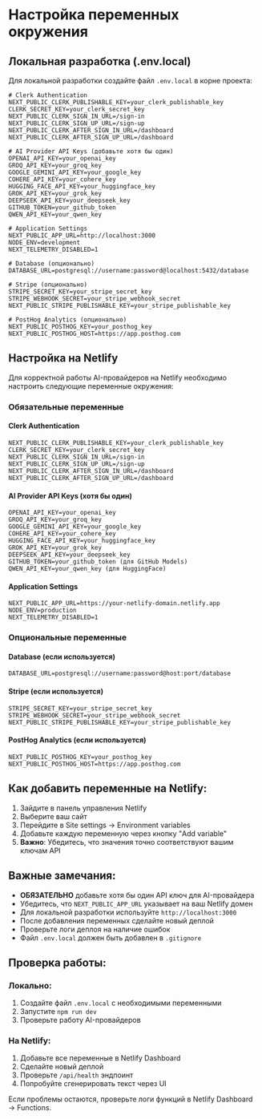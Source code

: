 # Настройка переменных окружения

## Локальная разработка (.env.local)

Для локальной разработки создайте файл `.env.local` в корне проекта:

```
# Clerk Authentication
NEXT_PUBLIC_CLERK_PUBLISHABLE_KEY=your_clerk_publishable_key
CLERK_SECRET_KEY=your_clerk_secret_key
NEXT_PUBLIC_CLERK_SIGN_IN_URL=/sign-in
NEXT_PUBLIC_CLERK_SIGN_UP_URL=/sign-up
NEXT_PUBLIC_CLERK_AFTER_SIGN_IN_URL=/dashboard
NEXT_PUBLIC_CLERK_AFTER_SIGN_UP_URL=/dashboard

# AI Provider API Keys (добавьте хотя бы один)
OPENAI_API_KEY=your_openai_key
GROQ_API_KEY=your_groq_key
GOOGLE_GEMINI_API_KEY=your_google_key
COHERE_API_KEY=your_cohere_key
HUGGING_FACE_API_KEY=your_huggingface_key
GROK_API_KEY=your_grok_key
DEEPSEEK_API_KEY=your_deepseek_key
GITHUB_TOKEN=your_github_token
QWEN_API_KEY=your_qwen_key

# Application Settings
NEXT_PUBLIC_APP_URL=http://localhost:3000
NODE_ENV=development
NEXT_TELEMETRY_DISABLED=1

# Database (опционально)
DATABASE_URL=postgresql://username:password@localhost:5432/database

# Stripe (опционально)
STRIPE_SECRET_KEY=your_stripe_secret_key
STRIPE_WEBHOOK_SECRET=your_stripe_webhook_secret
NEXT_PUBLIC_STRIPE_PUBLISHABLE_KEY=your_stripe_publishable_key

# PostHog Analytics (опционально)
NEXT_PUBLIC_POSTHOG_KEY=your_posthog_key
NEXT_PUBLIC_POSTHOG_HOST=https://app.posthog.com
```

## Настройка на Netlify

Для корректной работы AI-провайдеров на Netlify необходимо настроить следующие переменные окружения:

### Обязательные переменные

#### Clerk Authentication
```
NEXT_PUBLIC_CLERK_PUBLISHABLE_KEY=your_clerk_publishable_key
CLERK_SECRET_KEY=your_clerk_secret_key
NEXT_PUBLIC_CLERK_SIGN_IN_URL=/sign-in
NEXT_PUBLIC_CLERK_SIGN_UP_URL=/sign-up
NEXT_PUBLIC_CLERK_AFTER_SIGN_IN_URL=/dashboard
NEXT_PUBLIC_CLERK_AFTER_SIGN_UP_URL=/dashboard
```

#### AI Provider API Keys (хотя бы один)
```
OPENAI_API_KEY=your_openai_key
GROQ_API_KEY=your_groq_key
GOOGLE_GEMINI_API_KEY=your_google_key
COHERE_API_KEY=your_cohere_key
HUGGING_FACE_API_KEY=your_huggingface_key
GROK_API_KEY=your_grok_key
DEEPSEEK_API_KEY=your_deepseek_key
GITHUB_TOKEN=your_github_token (для GitHub Models)
QWEN_API_KEY=your_qwen_key (для HuggingFace)
```

#### Application Settings
```
NEXT_PUBLIC_APP_URL=https://your-netlify-domain.netlify.app
NODE_ENV=production
NEXT_TELEMETRY_DISABLED=1
```

### Опциональные переменные

#### Database (если используется)
```
DATABASE_URL=postgresql://username:password@host:port/database
```

#### Stripe (если используется)
```
STRIPE_SECRET_KEY=your_stripe_secret_key
STRIPE_WEBHOOK_SECRET=your_stripe_webhook_secret
NEXT_PUBLIC_STRIPE_PUBLISHABLE_KEY=your_stripe_publishable_key
```

#### PostHog Analytics (если используется)
```
NEXT_PUBLIC_POSTHOG_KEY=your_posthog_key
NEXT_PUBLIC_POSTHOG_HOST=https://app.posthog.com
```

## Как добавить переменные на Netlify:

1. Зайдите в панель управления Netlify
2. Выберите ваш сайт
3. Перейдите в Site settings → Environment variables
4. Добавьте каждую переменную через кнопку "Add variable"
5. **Важно**: Убедитесь, что значения точно соответствуют вашим ключам API

## Важные замечания:

- **ОБЯЗАТЕЛЬНО** добавьте хотя бы один API ключ для AI-провайдера
- Убедитесь, что `NEXT_PUBLIC_APP_URL` указывает на ваш Netlify домен
- Для локальной разработки используйте `http://localhost:3000`
- После добавления переменных сделайте новый деплой
- Проверьте логи деплоя на наличие ошибок
- Файл `.env.local` должен быть добавлен в `.gitignore`

## Проверка работы:

### Локально:
1. Создайте файл `.env.local` с необходимыми переменными
2. Запустите `npm run dev`
3. Проверьте работу AI-провайдеров

### На Netlify:
1. Добавьте все переменные в Netlify Dashboard
2. Сделайте новый деплой
3. Проверьте `/api/health` эндпоинт
4. Попробуйте сгенерировать текст через UI

Если проблемы остаются, проверьте логи функций в Netlify Dashboard → Functions.